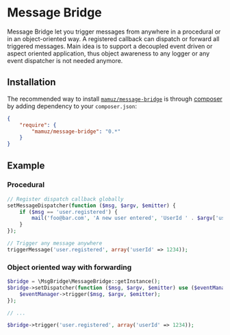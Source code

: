 Message Bridge
=================

Message Bridge let you trigger messages from anywhere in a procedural or in an object-oriented way.
A registered callback can dispatch or forward all triggered messages.
Main idea is to support a decoupled event driven or aspect oriented application, thus object awareness to any
logger or any event dispatcher is not needed anymore.

## Installation

The recommended way to install
[`mamuz/message-bridge`](https://packagist.org/packages/mamuz/message-bridge) is through
[composer](http://getcomposer.org/) by adding dependency to your `composer.json`:

```json
{
    "require": {
        "mamuz/message-bridge": "0.*"
    }
}
```

## Example

### Procedural

```php
// Register dispatch callback globally
setMessageDispatcher(function ($msg, $argv, $emitter) {
    if ($msg == 'user.registered') {
        mail('foo@bar.com', 'A new user entered', 'UserId ' . $argv['userId']);
    }
});

// Trigger any message anywhere
triggerMessage('user.registered', array('userId' => 1234));
```

### Object oriented way with forwarding

```php
$bridge = \MsgBridge\MessageBridge::getInstance();
$bridge->setDispatcher(function ($msg, $argv, $emitter) use ($eventManager) {
    $eventManager->trigger($msg, $argv, $emitter);
});

// ...

$bridge->trigger('user.registered', array('userId' => 1234));
```
